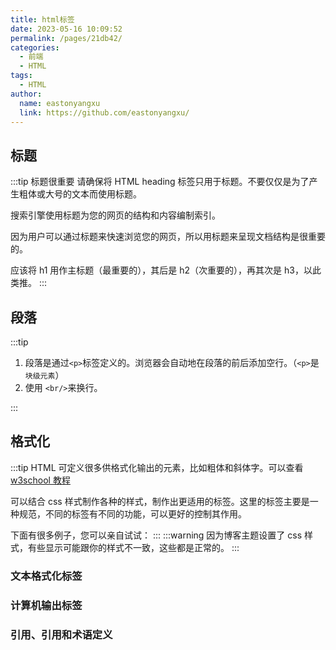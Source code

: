 ```yaml
---
title: html标签
date: 2023-05-16 10:09:52
permalink: /pages/21db42/
categories:
  - 前端
  - HTML
tags:
  - HTML
author:
  name: eastonyangxu
  link: https://github.com/eastonyangxu/
---
```


## 标题

:::tip 标题很重要
请确保将 HTML heading 标签只用于标题。不要仅仅是为了产生粗体或大号的文本而使用标题。

搜索引擎使用标题为您的网页的结构和内容编制索引。

因为用户可以通过标题来快速浏览您的网页，所以用标题来呈现文档结构是很重要的。

应该将 h1 用作主标题（最重要的），其后是 h2（次重要的），再其次是 h3，以此类推。
:::
<html-label-title/>

## 段落

:::tip

1. 段落是通过`<p>`标签定义的。浏览器会自动地在段落的前后添加空行。（`<p>`是`块级元素`）
2. 使用 `<br/>`来换行。

:::
<html-label-p/>

## 格式化

:::tip
HTML 可定义很多供格式化输出的元素，比如粗体和斜体字。可以查看 [w3school 教程](https://www.w3school.com.cn/html/html_formatting.asp)

可以结合 css 样式制作各种的样式，制作出更适用的标签。这里的标签主要是一种规范，不同的标签有不同的功能，可以更好的控制其作用。

下面有很多例子，您可以亲自试试：
:::
:::warning
因为博客主题设置了 css 样式，有些显示可能跟你的样式不一致，这些都是正常的。
:::

### 文本格式化标签

<html-label-format1/>

### 计算机输出标签

<html-label-format2/>

### 引用、引用和术语定义

<html-label-format3/>
